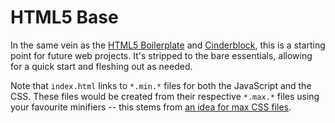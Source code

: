 # HTML5 Base

In the same vein as the [HTML5 Boilerplate][1] and [Cinderblock][2], this is a starting point for future web projects. It's stripped to the bare essentials, allowing for a quick start and fleshing out as needed.

Note that `index.html` links to `*.min.*` files for both the JavaScript and the CSS. These files would be created from their respective `*.max.*` files using your favourite minifiers -- this stems from [an idea for max CSS files][3].

  [1]:https://github.com/h5bp/html5-boilerplate
  [2]:https://github.com/dhgamache/Cinderblock
  [3]:http://daneden.me/2012/07/max-css-in-depth/